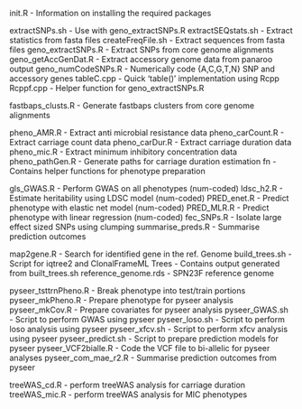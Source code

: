 ﻿init.R			- Information on installing the required packages

extractSNPs.sh		- Use with geno_extractSNPs.R
extractSEQstats.sh	- Extract statistics from fasta files
createFreqFile.sh		- Extract sequences from fasta files
geno_extractSNPs.R	- Extract SNPs from core genome alignments
geno_getAccGenDat.R	- Extract accessory genome data from panaroo output
geno_numCodeSNPs.R	- Numerically code {A,C,G,T,N} SNP and accessory genes
tableC.cpp			- Quick ‘table()’ implementation using Rcpp
Rcppf.cpp			- Helper function for geno_extractSNPs.R

fastbaps_clusts.R		- Generate fastbaps clusters from core genome alignments

pheno_AMR.R			- Extract anti microbial resistance data
pheno_carCount.R		- Extract carriage count data
pheno_carDur.R		- Extract carriage duration data
pheno_mic.R			- Extract minimum inhibitory concentration data
pheno_pathGen.R		- Generate paths for carriage duration estimation
fn 				- Contains helper functions for phenotype preparation

gls_GWAS.R			- Perform GWAS on all phenotypes (num-coded)
ldsc_h2.R			- Estimate heritability using LDSC model (num-coded)
PRED_enet.R			- Predict phenotype with elastic net model (num-coded)
PRED_MLR.R			- Predict phenotype with linear regression (num-coded)
fec_SNPs.R			- Isolate large effect sized SNPs using clumping
summarise_preds.R		- Summarise prediction outcomes

map2gene.R			- Search for identified gene in the ref. Genome
build_trees.sh		- Script for iqtree2 and ClonalFrameML
Trees				- Contains output generated from built_trees.sh
reference_genome.rds	- SPN23F reference genome 

pyseer_tsttrnPheno.R	- Break phenotype into test/train portions
pyseer_mkPheno.R		- Prepare phenotype for pyseer analysis
pyseer_mkCov.R		- Prepare covariates for pyseer analysis
pyseer_GWAS.sh		- Script to perform GWAS using pyseer
pyseer_loso.sh		- Script to perform loso analysis using pyseer
pyseer_xfcv.sh		- Script to perform xfcv analysis using pyseer
pyseer_predict.sh		- Script to prepare prediction models for pyseer
pyseer_VCF2bialle.R	- Code the VCF file to bi-allelic for pyseer analyses
pyseer_com_mae_r2.R	- Summarise prediction outcomes from pyseer

treeWAS_cd.R		- perform treeWAS analysis for carriage duration
treeWAS_mic.R		- perform treeWAS analysis for MIC phenotypes




